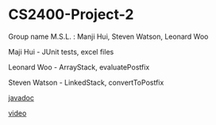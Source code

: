# CS2400-Project-2
Group name M.S.L. : Manji Hui, Steven Watson, Leonard Woo

Maji Hui - JUnit tests, excel files

Leonard Woo - ArrayStack, evaluatePostfix

Steven Watson - LinkedStack, convertToPostfix

[javadoc]()

[video](https://youtu.be/MOc9S39ZFWY)
